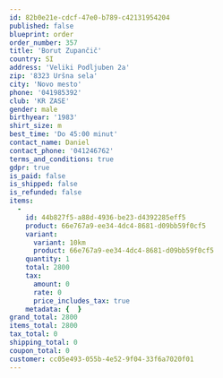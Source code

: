 ```yaml
---
id: 82b0e21e-cdcf-47e0-b789-c42131954204
published: false
blueprint: order
order_number: 357
title: 'Borut Zupančič'
country: SI
address: 'Veliki Podljuben 2a'
zip: '8323 Uršna sela'
city: 'Novo mesto'
phone: '041985392'
club: 'KR ZASE'
gender: male
birthyear: '1983'
shirt_size: m
best_time: 'Do 45:00 minut'
contact_name: Daniel
contact_phone: '041246762'
terms_and_conditions: true
gdpr: true
is_paid: false
is_shipped: false
is_refunded: false
items:
  -
    id: 44b827f5-a88d-4936-be23-d4392285eff5
    product: 66e767a9-ee34-4dc4-8681-d09bb59f0cf5
    variant:
      variant: 10km
      product: 66e767a9-ee34-4dc4-8681-d09bb59f0cf5
    quantity: 1
    total: 2800
    tax:
      amount: 0
      rate: 0
      price_includes_tax: true
    metadata: {  }
grand_total: 2800
items_total: 2800
tax_total: 0
shipping_total: 0
coupon_total: 0
customer: cc05e493-055b-4e52-9f04-33f6a7020f01
---
```

